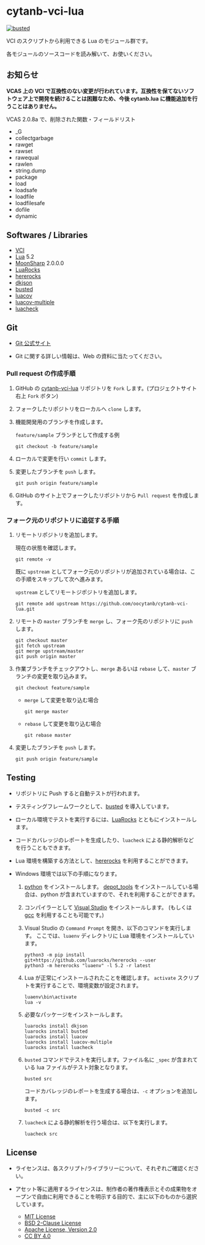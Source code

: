 # cytanb-vci-lua

[![busted](https://github.com/oocytanb/cytanb-vci-lua/actions/workflows/busted.yml/badge.svg)](https://github.com/oocytanb/cytanb-vci-lua/actions/workflows/busted.yml)

VCI のスクリプトから利用できる Lua のモジュール群です。

各モジュールのソースコードを読み解いて、お使いください。

## お知らせ

**VCAS 上の VCI で互換性のない変更が行われています。互換性を保てないソフトウェア上で開発を続けることは困難なため、今後 cytanb.lua に機能追加を行うことはありません。**

VCAS 2.0.8a で、削除された関数・フィールドリスト

- _G
- collectgarbage
- rawget
- rawset
- rawequal
- rawlen
- string.dump
- package
- load
- loadsafe
- loadfile
- loadfilesafe
- dofile
- dynamic

## Softwares / Libraries

- [VCI](https://github.com/virtual-cast/VCI) 
- [Lua](https://www.lua.org/) 5.2
- [MoonSharp](https://www.moonsharp.org/) 2.0.0.0
- [LuaRocks](https://luarocks.org/)
- [hererocks](https://github.com/luarocks/hererocks)
- [dkjson](http://dkolf.de/src/dkjson-lua.fsl/)
- [busted](https://olivinelabs.com/busted/)
- [luacov](https://github.com/keplerproject/luacov)
- [luacov-multiple](https://github.com/to-kr/luacov-multiple)
- [luacheck](https://github.com/luarocks/luacheck)

## Git

- [Git 公式サイト](https://git-scm.com/)

- Git に関する詳しい情報は、Web の資料に当たってください。

### Pull request の作成手順
1. GitHub の [cytanb-vci-lua](https://github.com/oocytanb/cytanb-vci-lua.git) リポジトリを `Fork` します。(プロジェクトサイト右上 `Fork` ボタン)

1. フォークしたリポジトリをローカルへ `clone` します。

1. 機能開発用のブランチを作成します。

    `feature/sample` ブランチとして作成する例
    ```
    git checkout -b feature/sample
    ```

1. ローカルで変更を行い `commit` します。

1. 変更したブランチを `push` します。
    ```
    git push origin feature/sample
    ```

1. GitHub のサイト上でフォークしたリポジトリから `Pull request` を作成します。


### フォーク元のリポジトリに追従する手順

1. リモートリポジトリを追加します。

    現在の状態を確認します。
    ```
    git remote -v
    ```

    既に `upstream` としてフォーク元のリポジトリが追加されている場合は、この手順をスキップして次へ進みます。

    `upstream` としてリモートジポジトリを追加します。
    ```
    git remote add upstream https://github.com/oocytanb/cytanb-vci-lua.git
    ```

1. リモートの `master` ブランチを `merge` し、フォーク先のリポジトリに `push` します。
    ```
    git checkout master
    git fetch upstream
    git merge upstream/master
    git push origin master
    ```

1. 作業ブランチをチェックアウトし、`merge` あるいは `rebase` して、`master` ブランチの変更を取り込みます。
    ```
    git checkout feature/sample
    ```

    - `merge` して変更を取り込む場合
        ```
        git merge master
        ```

    - `rebase` して変更を取り込む場合
        ```
        git rebase master
        ```

1. 変更したブランチを `push` します。
    ```
    git push origin feature/sample
    ```

## Testing

- リポジトリに Push すると自動テストが行われます。

- テスティングフレームワークとして、[busted](https://olivinelabs.com/busted/) を導入しています。

- ローカル環境でテストを実行するには、[LuaRocks](https://luarocks.org/) とともにインストールします。

- コードカバレッジのレポートを生成したり、`luacheck` による静的解析などを行うこともできます。

- Lua 環境を構築する方法として、[hererocks](https://github.com/luarocks/hererocks) を利用することができます。

- Windows 環境では以下の手順になります。
    1. [python](https://www.python.org/) をインストールします。
    [depot_tools](https://dev.chromium.org/developers/how-tos/depottools) をインストールしている場合は、python が含まれていますので、それを利用することができます。

    1. コンパイラーとして [Visual Studio](https://visualstudio.microsoft.com/) をインストールします。
    (もしくは [gcc](https://gcc.gnu.org/) を利用することも可能です。)

    1. Visual Studio の `Command Prompt` を開き、以下のコマンドを実行します。
    ここでは、`luaenv` ディレクトリに Lua 環境をインストールしています。

        ```
        python3 -m pip install git+https://github.com/luarocks/hererocks --user
        python3 -m hererocks "luaenv" -l 5.2 -r latest

    1. Lua が正常にインストールされたことを確認します。
       `activate` スクリプトを実行することで、環境変数が設定されます。

        ```
        luaenv\bin\activate
        lua -v
        ```

    1. 必要なパッケージをインストールします。

        ```
        luarocks install dkjson
        luarocks install busted
        luarocks install luacov
        luarocks install luacov-multiple
        luarocks install luacheck
        ```

    1. `busted` コマンドでテストを実行します。ファイル名に `_spec` が含まれている lua ファイルがテスト対象となります。

        ```
        busted src
        ```

        コードカバレッジのレポートを生成する場合は、`-c` オプションを追加します。

        ```
        busted -c src
        ```

    1. `luacheck` による静的解析を行う場合は、以下を実行します。
        ```
        luacheck src
        ```

## License

- ライセンスは、各スクリプト/ライブラリーについて、それぞれご確認ください。

- アセット等に適用するライセンスは、制作者の著作権表示とその成果物をオープンで自由に利用できることを明示する目的で、主に以下のものから選択しています。
    - [MIT License](https://opensource.org/licenses/MIT)
    - [BSD 2-Clause License](https://opensource.org/licenses/BSD-2-Clause)
    - [Apache License, Version 2.0](https://opensource.org/licenses/Apache-2.0)
    - [CC BY 4.0](https://creativecommons.org/licenses/by/4.0/)
